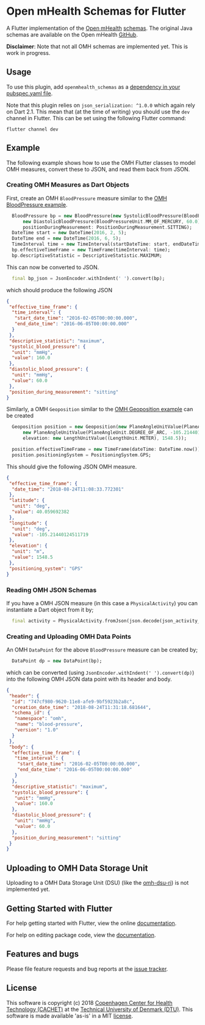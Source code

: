 # Open mHealth Schemas for Flutter

A Flutter implementation of the [Open mHealth](http://www.openmhealth.org) [schemas](http://www.openmhealth.org/documentation/#/schema-docs/schema-library).
The original Java schemas are available on the Open mHealth [GitHub](https://github.com/openmhealth/schemas). 

__Disclaimer__: Note that not all OMH schemas are implemented yet. This is work in progress. 

## Usage

To use this plugin, add `openmhealth_schemas` as a [dependency in your pubspec.yaml file](https://flutter.io/platform-plugins/).

Note that this plugin relies on `json_serialization: ^1.0.0` which again rely on Dart 2.1. This mean that (at the time of writing) you should use the `dev` channel in Flutter. 
This can be set using the following Flutter command:

```
flutter channel dev
```

## Example

The following example shows how to use the OMH Flutter classes  to model OMH measures, convert these to JSON, and read them back from JSON. 

### Creating OMH Measures as Dart Objects

First, create an OMH `BloodPressure` measure similar to the [OMH BloodPressure example](http://www.openmhealth.org/documentation/#/schema-docs/schema-library/schemas/omh_blood-pressure).

```dart
  BloodPressure bp = new BloodPressure(new SystolicBloodPressure(BloodPressureUnit.MM_OF_MERCURY, 160.0),
      new DiastolicBloodPressure(BloodPressureUnit.MM_OF_MERCURY, 60.0),
      positionDuringMeasurement: PositionDuringMeasurement.SITTING);
  DateTime start = new DateTime(2016, 2, 5);
  DateTime end = new DateTime(2016, 6, 5);
  TimeInterval time = new TimeInterval(startDateTime: start, endDateTime: end);
  bp.effectiveTimeFrame = new TimeFrame(timeInterval: time);
  bp.descriptiveStatistic = DescriptiveStatistic.MAXIMUM;
```

This can now be converted to JSON.

```dart
  final bp_json = JsonEncoder.withIndent(' ').convert(bp);
```

which should produce the following JSON

```json
{
 "effective_time_frame": {
  "time_interval": {
   "start_date_time": "2016-02-05T00:00:00.000",
   "end_date_time": "2016-06-05T00:00:00.000"
  }
 },
 "descriptive_statistic": "maximum",
 "systolic_blood_pressure": {
  "unit": "mmHg",
  "value": 160.0
 },
 "diastolic_blood_pressure": {
  "unit": "mmHg",
  "value": 60.0
 },
 "position_during_measurement": "sitting"
}
```  

Similarly, a OMH `Geoposition` similar to the [OMH Geoposition example](http://www.openmhealth.org/documentation/#/schema-docs/schema-library/schemas/omh_geoposition) can be created

```dart
  Geoposition position = new Geoposition(new PlaneAngleUnitValue(PlaneAngleUnit.DEGREE_OF_ARC, 40.059692382),
      new PlaneAngleUnitValue(PlaneAngleUnit.DEGREE_OF_ARC, -105.21440124511719),
      elevation: new LengthUnitValue((LengthUnit.METER), 1548.5));

  position.effectiveTimeFrame = new TimeFrame(dateTime: DateTime.now());
  position.positioningSystem = PositioningSystem.GPS;
``` 

This should give the following JSON OMH measure.

```json
{
 "effective_time_frame": {
  "date_time": "2018-08-24T11:08:33.772301"
 },
 "latitude": {
  "unit": "deg",
  "value": 40.059692382
 },
 "longitude": {
  "unit": "deg",
  "value": -105.21440124511719
 },
 "elevation": {
  "unit": "m",
  "value": 1548.5
 },
 "positioning_system": "GPS"
}
```

### Reading OMH JSON Schemas

If you have a OMH JSON measure (in this case a `PhysicalActivity`) you can instantiate a Dart object from it by;

```dart
  final activity = PhysicalActivity.fromJson(json.decode(json_activity_string) as Map<String, dynamic>);
```

### Creating and Uploading OMH Data Points

An OMH `DataPoint` for the above `BloodPressure` measure can be created by;

```dart
  DataPoint dp = new DataPoint(bp);
```

which can be converted (using `JsonEncoder.withIndent(' ').convert(dp)`) into the following OMH JSON data point with its header and body.

```json
{
 "header": {
  "id": "747cf980-9620-11e8-afe9-9bf5923b2a8c",
  "creation_date_time": "2018-08-24T11:31:18.681644",
  "schema_id": {
   "namespace": "omh",
   "name": "blood-pressure",
   "version": "1.0"
  }
 },
 "body": {
  "effective_time_frame": {
   "time_interval": {
    "start_date_time": "2016-02-05T00:00:00.000",
    "end_date_time": "2016-06-05T00:00:00.000"
   }
  },
  "descriptive_statistic": "maximum",
  "systolic_blood_pressure": {
   "unit": "mmHg",
   "value": 160.0
  },
  "diastolic_blood_pressure": {
   "unit": "mmHg",
   "value": 60.0
  },
  "position_during_measurement": "sitting"
 }
}
```

## Uploading to OMH Data Storage Unit

Uploading to a OMH Data Storage Unit (DSU) (like the [omh-dsu-ri](https://github.com/openmhealth/omh-dsu-ri)) is not implemented yet.


## Getting Started with Flutter

For help getting started with Flutter, view the online [documentation](https://flutter.io/).

For help on editing package code, view the [documentation](https://flutter.io/developing-packages/).

 
## Features and bugs

Please file feature requests and bug reports at the [issue tracker][tracker].

[tracker]: https://github.com/cph-cachet/openmhealth_schemas/issues

## License

This software is copyright (c) 2018 [Copenhagen Center for Health Technology (CACHET)](http://www.cachet.dk/) at the [Technical University of Denmark (DTU)](http://www.dtu.dk).
This software is made available 'as-is' in a MIT [license](/LICENSE).


